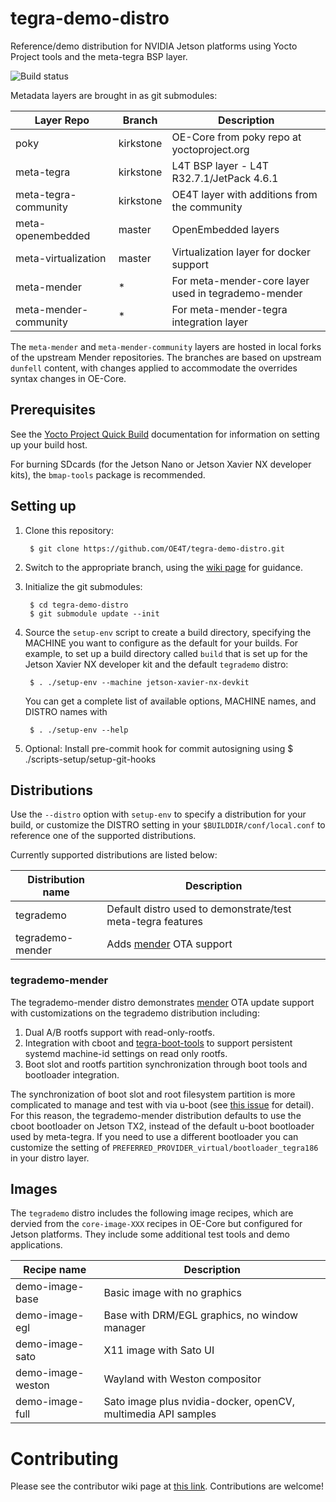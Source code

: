 # tegra-demo-distro

Reference/demo distribution for NVIDIA Jetson platforms
using Yocto Project tools and the meta-tegra BSP layer.

![Build status](https://builder.madison.systems/badges/tegrademo-kirkstone.svg)

Metadata layers are brought in as git submodules:

| Layer Repo            | Branch     | Description                                         |
| --------------------- | -----------|---------------------------------------------------- |
| poky                  | kirkstone  | OE-Core from poky repo at yoctoproject.org          |
| meta-tegra            | kirkstone  | L4T BSP layer - L4T R32.7.1/JetPack 4.6.1           |
| meta-tegra-community  | kirkstone  | OE4T layer with additions from the community        |
| meta-openembedded     | master     | OpenEmbedded layers                                 |
| meta-virtualization   | master     | Virtualization layer for docker support             |
| meta-mender           | *          | For meta-mender-core layer used in tegrademo-mender |
| meta-mender-community | *          | For meta-mender-tegra integration layer             |

The `meta-mender` and `meta-mender-community` layers are hosted in local forks of the upstream
Mender repositories. The branches are based on upstream `dunfell` content, with changes applied to
accommodate the overrides syntax changes in OE-Core.

## Prerequisites

See the [Yocto Project Quick Build](https://docs.yoctoproject.org/brief-yoctoprojectqs/index.html)
documentation for information on setting up your build host.

For burning SDcards (for the Jetson Nano or Jetson Xavier NX developer
kits), the `bmap-tools` package is recommended.

## Setting up

1. Clone this repository:

        $ git clone https://github.com/OE4T/tegra-demo-distro.git

2. Switch to the appropriate branch, using the
   [wiki page](https://github.com/OE4T/tegra-demo-distro/wiki/Which-branch-should-I-use%3F)
   for guidance.

3. Initialize the git submodules:

        $ cd tegra-demo-distro
        $ git submodule update --init

4. Source the `setup-env` script to create a build directory,
   specifying the MACHINE you want to configure as the default
   for your builds. For example, to set up a build directory
   called `build` that is set up for the Jetson Xavier NX
   developer kit and the default `tegrademo` distro:

        $ . ./setup-env --machine jetson-xavier-nx-devkit

   You can get a complete list of available options, MACHINE
   names, and DISTRO names with

        $ . ./setup-env --help

5. Optional: Install pre-commit hook for commit autosigning using
        $ ./scripts-setup/setup-git-hooks

## Distributions

Use the `--distro` option with `setup-env` to specify a distribution for your build,
or customize the DISTRO setting in your `$BUILDDIR/conf/local.conf` to reference one
of the supported distributions.

Currently supported distributions are listed below:


| Distribution name | Description                                                   |
| ----------------- | ------------------------------------------------------------- |
| tegrademo         | Default distro used to demonstrate/test meta-tegra features   |
| tegrademo-mender  | Adds [mender](https://www.mender.io/) OTA support             |

### tegrademo-mender

The tegrademo-mender distro demonstrates [mender](https://www.mender.io/) OTA update
support with customizations on the tegrademo distribution including:

1. Dual A/B rootfs support with read-only-rootfs.
2. Integration with cboot and [tegra-boot-tools](https://github.com/OE4T/tegra-boot-tools)
 to support persistent systemd machine-id settings on read only rootfs.
3. Boot slot and rootfs partition synchronization through boot tools and bootloader
integration.

The synchronization of boot slot and root filesystem partition is more complicated to
manage and test with via u-boot (see [this issue](https://github.com/BoulderAI/meta-mender-community/pull/1#issue-516955713)
for detail).  For this reason, the tegrademo-mender distribution defaults to use the
cboot bootloader on Jetson TX2, instead of the default u-boot bootloader used by
meta-tegra.  If you need to use a different bootloader you can customize the setting
of `PREFERRED_PROVIDER_virtual/bootloader_tegra186` in your distro layer.

## Images

The `tegrademo` distro includes the following image recipes, which
are dervied from the `core-image-XXX` recipes in OE-Core but configured
for Jetson platforms. They include some additional test tools and
demo applications.

| Recipe name       | Description                                                   |
| ----------------- | ------------------------------------------------------------- |
| demo-image-base   | Basic image with no graphics                                  |
| demo-image-egl    | Base with DRM/EGL graphics, no window manager                 |
| demo-image-sato   | X11 image with Sato UI                                        |
| demo-image-weston | Wayland with Weston compositor                                |
| demo-image-full   | Sato image plus nvidia-docker, openCV, multimedia API samples |

# Contributing

Please see the contributor wiki page at [this link](https://github.com/OE4T/meta-tegra/wiki/OE4T-Contributor-Guide).
Contributions are welcome!

